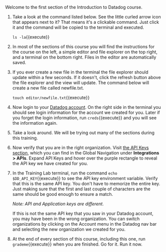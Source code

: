 Welcome to the first section of the Introduction to Datadog course.

1. Take a look at the command listed below. See the little curled arrow icon that appears next to it? That means it's a clickable command. Just click it and the command will be copied to the terminal and executed.

    `ls -la`{{execute}}

1. In most of the sections of this course you will find the instructions for the course on the left, a simple editor and file explorer on the top right, and a terminal on the bottom right. Files in the editor are automatically saved.
1. If you ever create a new file in the terminal the file explorer should update within a few seconds. If it doesn't, click the refresh button above the file explorer and the view will update. The command below will create a new file called newfile.txt.

    `touch editor/newfile.txt`{{execute}}

1. Now login to your <a href="https://app.datadoghq.com" target="_datadog">Datadog account</a>. On the right side in the terminal you should see login information for the account we created for you. Later if you forget the login information, run `creds`{{execute}} and you will see the information again.
1. Take a look around. We will be trying out many of the sections during this training.
1. Now verify that you are in the right organization. Visit <a href="https://app.datadoghq.com/account/settings#api" target="_datadog">the API Keys section</a>, which you can find in the Global Navigation under **Integrations > APIs**. Expand API Keys and hover over the purple rectangle to reveal the API key we have created for you.
1. In the Training Lab terminal, run the command `echo $DD_API_KEY`{{execute}} to see the API key environment variable. Verify that this is the same API key. You don't have to memorize the entire key. Just making sure that the first and last couple of characters are the same should be good enough to ensure a match.  

    _Note: API and Application keys are different._

    If this is not the same API key that you saw in your Datadog account, you may have been in the wrong organization. You can switch organizations by clicking on the Account menu in the Datadog nav bar and selecting the new organization we created for you.
1. At the end of every section of this course, including this one, run `grademe`{{execute}} when you are finished. Go for it. Run it now.
